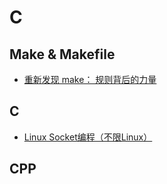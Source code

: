 C
====

## Make & Makefile
- [重新发现 make： 规则背后的力量](https://mp.weixin.qq.com/s/QJDo0G4ZYiRnvZjOI6AqkQ)

## C
- [Linux Socket编程（不限Linux）](https://www.cnblogs.com/skynet/archive/2010/12/12/1903949.html)

## CPP